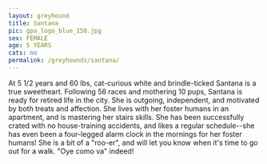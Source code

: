 ```yaml
---
layout: greyhound
title: Santana
pic: gpa_logo_blue_150.jpg
sex: FEMALE
age: 5 YEARS
cats: no
permalink: /greyhounds/santana/
---
```


At 5 1/2 years and 60 lbs, cat-curious white and brindle-ticked Santana is a true sweetheart. Following 56 races and
mothering 10 pups, Santana is ready for retired life in the city.  She is outgoing, independent, and motivated by both
treats and affection.  She lives with her foster humans in an apartment, and is mastering her stairs skills. She has
been successfully crated with no house-training accidents, and likes a regular schedule--she has even been a four-legged
alarm clock in the mornings for her foster humans!  She is a bit of a "roo-er", and will let you know when it's time to
go out for a walk. "Oye como va" indeed!
